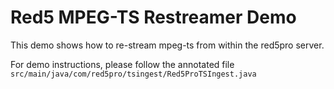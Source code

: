Red5 MPEG-TS Restreamer Demo
===
This demo shows how to re-stream mpeg-ts from within the red5pro server.

For demo instructions, please follow the annotated file `src/main/java/com/red5pro/tsingest/Red5ProTSIngest.java`

